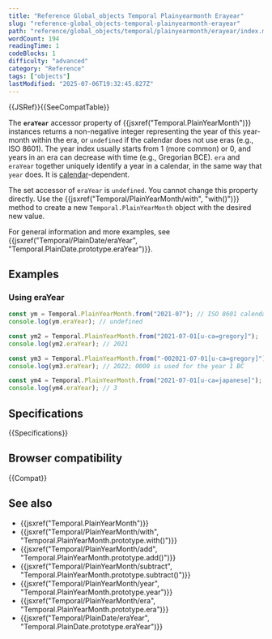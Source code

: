 ```yaml
---
title: "Reference Global_objects Temporal Plainyearmonth Erayear"
slug: "reference-global_objects-temporal-plainyearmonth-erayear"
path: "reference/global_objects/temporal/plainyearmonth/erayear/index.md"
wordCount: 194
readingTime: 1
codeBlocks: 1
difficulty: "advanced"
category: "Reference"
tags: ["objects"]
lastModified: "2025-07-06T19:32:45.827Z"
---
```



{{JSRef}}{{SeeCompatTable}}

The **`eraYear`** accessor property of {{jsxref("Temporal.PlainYearMonth")}} instances returns a non-negative integer representing the year of this year-month within the era, or `undefined` if the calendar does not use eras (e.g., ISO 8601). The year index usually starts from 1 (more common) or 0, and years in an era can decrease with time (e.g., Gregorian BCE). `era` and `eraYear` together uniquely identify a year in a calendar, in the same way that `year` does. It is [calendar](/en-US/docs/Web/JavaScript/Reference/Global_Objects/Temporal#calendars)-dependent.

The set accessor of `eraYear` is `undefined`. You cannot change this property directly. Use the {{jsxref("Temporal/PlainYearMonth/with", "with()")}} method to create a new `Temporal.PlainYearMonth` object with the desired new value.

For general information and more examples, see {{jsxref("Temporal/PlainDate/eraYear", "Temporal.PlainDate.prototype.eraYear")}}.

## Examples

### Using eraYear

```js
const ym = Temporal.PlainYearMonth.from("2021-07"); // ISO 8601 calendar
console.log(ym.eraYear); // undefined

const ym2 = Temporal.PlainYearMonth.from("2021-07-01[u-ca=gregory]");
console.log(ym2.eraYear); // 2021

const ym3 = Temporal.PlainYearMonth.from("-002021-07-01[u-ca=gregory]");
console.log(ym3.eraYear); // 2022; 0000 is used for the year 1 BC

const ym4 = Temporal.PlainYearMonth.from("2021-07-01[u-ca=japanese]");
console.log(ym4.eraYear); // 3
```

## Specifications

{{Specifications}}

## Browser compatibility

{{Compat}}

## See also

- {{jsxref("Temporal.PlainYearMonth")}}
- {{jsxref("Temporal/PlainYearMonth/with", "Temporal.PlainYearMonth.prototype.with()")}}
- {{jsxref("Temporal/PlainYearMonth/add", "Temporal.PlainYearMonth.prototype.add()")}}
- {{jsxref("Temporal/PlainYearMonth/subtract", "Temporal.PlainYearMonth.prototype.subtract()")}}
- {{jsxref("Temporal/PlainYearMonth/year", "Temporal.PlainYearMonth.prototype.year")}}
- {{jsxref("Temporal/PlainYearMonth/era", "Temporal.PlainYearMonth.prototype.era")}}
- {{jsxref("Temporal/PlainDate/eraYear", "Temporal.PlainDate.prototype.eraYear")}}
